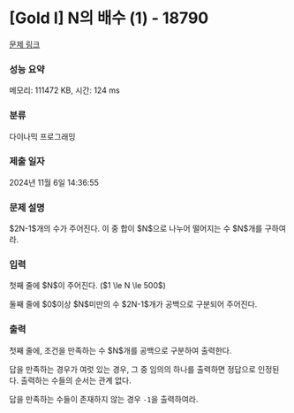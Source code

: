 # [Gold I] N의 배수 (1) - 18790 

[문제 링크](https://www.acmicpc.net/problem/18790) 

### 성능 요약

메모리: 111472 KB, 시간: 124 ms

### 분류

다이나믹 프로그래밍

### 제출 일자

2024년 11월 6일 14:36:55

### 문제 설명

<p>$2N-1$개의 수가 주어진다. 이 중 합이 $N$으로 나누어 떨어지는 수 $N$개를 구하여라.</p>

### 입력 

 <p>첫째 줄에 $N$이 주어진다. ($1 \le N \le 500$)</p>

<p>둘째 줄에 $0$이상 $N$미만의 수 $2N-1$개가 공백으로 구분되어 주어진다.</p>

### 출력 

 <p>첫째 줄에, 조건을 만족하는 수 $N$개를 공백으로 구분하여 출력한다.</p>

<p>답을 만족하는 경우가 여럿 있는 경우, 그 중 임의의 하나를 출력하면 정답으로 인정된다. 출력하는 수들의 순서는 관계 없다.</p>

<p>답을 만족하는 수들이 존재하지 않는 경우 <code>-1</code>을 출력하여라.</p>

